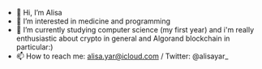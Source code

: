 - 👋 Hi, I’m Alisa
- 👀 I’m interested in medicine and programming
- 🌱 I’m currently studying computer science (my first year) and i'm really enthusiastic about crypto in general and Algorand blockchain in particular:)
- 📫 How to reach me: alisa.yar@icloud.com / Twitter: @alisayar_

<!---
alisayaro/alisayaro is a ✨ special ✨ repository because its `README.md` (this file) appears on your GitHub profile.
You can click the Preview link to take a look at your changes.
--->
